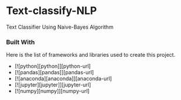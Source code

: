 # Text-classify-NLP
Text Classifier Using Naive-Bayes Algorithm

### Built With

Here is the list of frameworks and libraries used to create this project.

* [![python][python]][python-url] 
* [![pandas][pandas]][pandas-url]
* [![anaconda][anaconda]][anaconda-url]
* [![jupyter][jupyter]][jupyter-url]
* [![numpy][numpy]][numpy-url]
